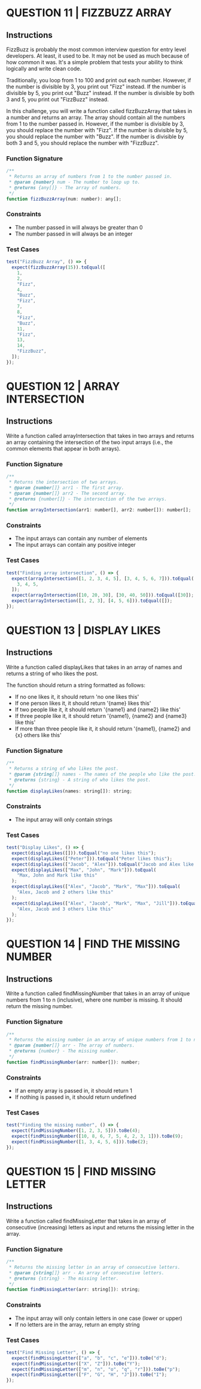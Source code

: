 # QUESTION 11 | FIZZBUZZ ARRAY

## Instructions

FizzBuzz is probably the most common interview question for entry level developers. At least, it used to be. It may not be used as much because of how common it was. It's a simple problem that tests your ability to think logically and write clean code.

Traditionally, you loop from 1 to 100 and print out each number. However, if the number is divisible by 3, you print out "Fizz" instead. If the number is divisible by 5, you print out "Buzz" instead. If the number is divisible by both 3 and 5, you print out "FizzBuzz" instead.

In this challenge, you will write a function called fizzBuzzArray that takes in a number and returns an array. The array should contain all the numbers from 1 to the number passed in. However, if the number is divisible by 3, you should replace the number with "Fizz". If the number is divisible by 5, you should replace the number with "Buzz". If the number is divisible by both 3 and 5, you should replace the number with "FizzBuzz".

### Function Signature

```js
/**
 * Returns an array of numbers from 1 to the number passed in.
 * @param {number} num - The number to loop up to.
 * @returns {any[]} - The array of numbers.
 */
function fizzBuzzArray(num: number): any[];
```

### Constraints

- The number passed in will always be greater than 0
- The number passed in will always be an integer

### Test Cases

```js
test("FizzBuzz Array", () => {
  expect(fizzBuzzArray(15)).toEqual([
    1,
    2,
    "Fizz",
    4,
    "Buzz",
    "Fizz",
    7,
    8,
    "Fizz",
    "Buzz",
    11,
    "Fizz",
    13,
    14,
    "FizzBuzz",
  ]);
});
```

# QUESTION 12 | ARRAY INTERSECTION

## Instructions

Write a function called arrayIntersection that takes in two arrays and returns an array containing the intersection of the two input arrays (i.e., the common elements that appear in both arrays).

### Function Signature

```js
/**
 * Returns the intersection of two arrays.
 * @param {number[]} arr1 - The first array.
 * @param {number[]} arr2 - The second array.
 * @returns {number[]} - The intersection of the two arrays.
 */
function arrayIntersection(arr1: number[], arr2: number[]): number[];
```

### Constraints

- The input arrays can contain any number of elements
- The input arrays can contain any positive integer

### Test Cases

```js
test("Finding array intersection", () => {
  expect(arrayIntersection([1, 2, 3, 4, 5], [3, 4, 5, 6, 7])).toEqual([
    3, 4, 5,
  ]);
  expect(arrayIntersection([10, 20, 30], [30, 40, 50])).toEqual([30]);
  expect(arrayIntersection([1, 2, 3], [4, 5, 6])).toEqual([]);
});
```

# QUESTION 13 | DISPLAY LIKES

## Instructions

Write a function called displayLikes that takes in an array of names and returns a string of who likes the post.

The function should return a string formatted as follows:

- If no one likes it, it should return 'no one likes this'
- If one person likes it, it should return '{name} likes this'
- If two people like it, it should return '{name1} and {name2} like this'
- If three people like it, it should return '{name1}, {name2} and {name3} like this'
- If more than three people like it, it should return '{name1}, {name2} and {x} others like this'

### Function Signature

```js
/**
 * Returns a string of who likes the post.
 * @param {string[]} names - The names of the people who like the post.
 * @returns {string} - A string of who likes the post.
 */
function displayLikes(names: string[]): string;
```

### Constraints

- The input array will only contain strings

### Test Cases

```js
test("Display Likes", () => {
  expect(displayLikes([])).toEqual("no one likes this");
  expect(displayLikes(["Peter"])).toEqual("Peter likes this");
  expect(displayLikes(["Jacob", "Alex"])).toEqual("Jacob and Alex like this");
  expect(displayLikes(["Max", "John", "Mark"])).toEqual(
    "Max, John and Mark like this"
  );
  expect(displayLikes(["Alex", "Jacob", "Mark", "Max"])).toEqual(
    "Alex, Jacob and 2 others like this"
  );
  expect(displayLikes(["Alex", "Jacob", "Mark", "Max", "Jill"])).toEqual(
    "Alex, Jacob and 3 others like this"
  );
});
```

# QUESTION 14 | FIND THE MISSING NUMBER

## Instructions

Write a function called findMissingNumber that takes in an array of unique numbers from 1 to n (inclusive), where one number is missing. It should return the missing number.

### Function Signature

```js
/**
 * Returns the missing number in an array of unique numbers from 1 to n (inclusive).
 * @param {number[]} arr - The array of numbers.
 * @returns {number} - The missing number.
 */
function findMissingNumber(arr: number[]): number;
```

### Constraints

- If an empty array is passed in, it should return 1
- If nothing is passed in, it should return undefined

### Test Cases

```js
test("Finding the missing number", () => {
  expect(findMissingNumber([1, 2, 3, 5])).toBe(4);
  expect(findMissingNumber([10, 8, 6, 7, 5, 4, 2, 3, 1])).toBe(9);
  expect(findMissingNumber([1, 3, 4, 5, 6])).toBe(2);
});
```

# QUESTION 15 | FIND MISSING LETTER

## Instructions

Write a function called findMissingLetter that takes in an array of consecutive (increasing) letters as input and returns the missing letter in the array.

### Function Signature

```js
/**
 * Returns the missing letter in an array of consecutive letters.
 * @param {string[]} arr - An array of consecutive letters.
 * @returns {string} - The missing letter.
 */
function findMissingLetter(arr: string[]): string;
```

### Constraints

- The input array will only contain letters in one case (lower or upper)
- If no letters are in the array, return an empty string

### Test Cases

```js
test("Find Missing Letter", () => {
  expect(findMissingLetter(["a", "b", "c", "e"])).toBe("d");
  expect(findMissingLetter(["X", "Z"])).toBe("Y");
  expect(findMissingLetter(["m", "n", "o", "q", "r"])).toBe("p");
  expect(findMissingLetter(["F", "G", "H", "J"])).toBe("I");
});
```
